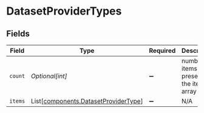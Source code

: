 # DatasetProviderTypes


## Fields

| Field                                                                                  | Type                                                                                   | Required                                                                               | Description                                                                            |
| -------------------------------------------------------------------------------------- | -------------------------------------------------------------------------------------- | -------------------------------------------------------------------------------------- | -------------------------------------------------------------------------------------- |
| `count`                                                                                | *Optional[int]*                                                                        | :heavy_minus_sign:                                                                     | number of items present in the items array                                             |
| `items`                                                                                | List[[components.DatasetProviderType](../../models/components/datasetprovidertype.md)] | :heavy_minus_sign:                                                                     | N/A                                                                                    |